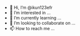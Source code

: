 - 👋 Hi, I’m @ikun123efr
- 👀 I’m interested in ...
- 🌱 I’m currently learning ...
- 💞️ I’m looking to collaborate on ...
- 📫 How to reach me ...

<!---
ikun123efr/ikun123efr is a ✨ special ✨ repository because its `README.md` (this file) appears on your GitHub profile.
You can click the Preview link to take a look at your changes.
--->
